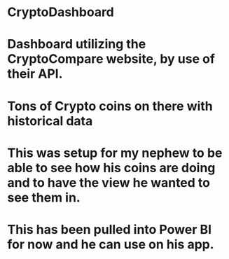 # CryptoDashboard
# Dashboard utilizing the CryptoCompare website, by use of their API.
# Tons of Crypto coins on there with historical data
# This was setup for my nephew to be able to see how his coins are doing and to have the view he wanted to see them in.
# This has been pulled into Power BI for now and he can use on his app.
